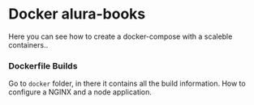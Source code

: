 # Docker alura-books

<p>Here you can see how to create a docker-compose with a scaleble containers..</p>

### Dockerfile Builds

Go to `docker` folder, in there it contains all the build information. How to configure a NGINX and a node application.